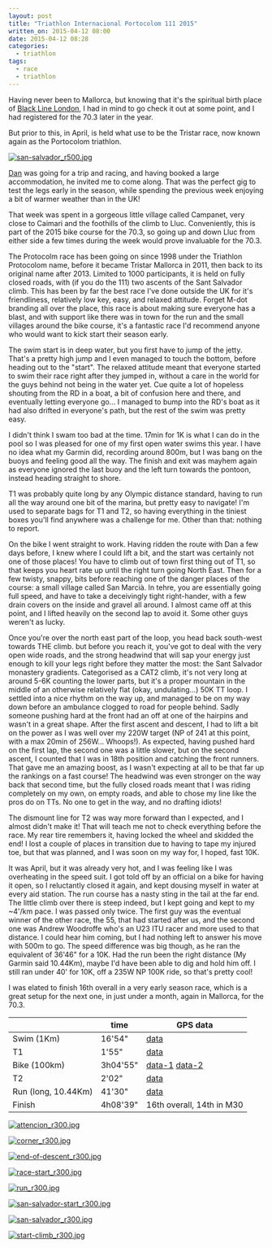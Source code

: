 ```yaml
---
layout: post
title: "Triathlon Internacional Portocolom 111 2015"
written_on: 2015-04-12 08:00
date: 2015-04-12 08:28
categories:
  - triathlon
tags:
  - race
  - triathlon
---
```

Having never been to Mallorca, but knowing that it's the spiritual birth place of [Black Line London][1], I had in mind to go check it out at some point, and I had registered for the 70.3 later in the year.

But prior to this, in April, is held what use to be the Tristar race, now known again as the Portocolom triathlon.

<p class="attachement"><a href="{{ "san-salvador.jpg" | image_path | cdn }}" title="san-salvador_r500.jpg" rel="lightbox[20150412-portocolom]"><img src="{{ "san-salvador_r500.jpg" | image_path | cdn }}" alt="san-salvador_r500.jpg" /></a></p>

<!--more-->

<a href="https://twitter.com/_danielmoll">Dan</a> was going for a trip and racing, and having booked a large accommodation, he invited me to come along.
That was the perfect gig to test the legs early in the season, while spending the previous week enjoying a bit of warmer weather than in the UK!

That week was spent in a gorgeous little village called Campanet, very close to Caimari and the foothills of the climb to Lluc. Conveniently, this is part of the 2015 bike course for the 70.3, so going up and down Lluc from either side a few times during the week would prove invaluable for the 70.3.

The Protocolm race has been going on since 1998 under the Triathlon Protocolom name, before it became Tristar Mallorca in 2011, then back to its original name after 2013. Limited to 1000 participants, it is held on fully closed roads, with (if you do the 111) two ascents of the Sant Salvador climb. This has been by far the best race I've done outside the UK for it's friendliness, relatively low key, easy, and relaxed attitude. Forget M-dot branding all over the place, this race is about making sure everyone has a blast, and with support like there was in town for the run and the small villages around the bike course, it's a fantastic race I'd recommend anyone who would want to kick start their season early.

The swim start is in deep water, but you first have to jump of the jetty. That's a pretty high jump and I even managed to touch the bottom, before heading out to the "start".
The relaxed attitude meant that everyone started to swim their race right after they jumped in, without a care in the world for the guys behind not being in the water yet. Cue quite a lot of hopeless shouting from the RD in a boat, a bit of confusion here and there, and eventually letting everyone go...
I managed to bump into the RD's boat as it had also drifted in everyone's path, but the rest of the swim was pretty easy.

I didn't think I swam too bad at the time. 17min for 1K is what I can do in the pool so I was pleased for one of my first open water swims this year. I have no idea what my Garmin did, recording around 800m, but I was bang on the buoys and feeling good all the way.
The finish and exit was mayhem again as everyone ignored the last buoy and the left turn towards the pontoon, instead heading straight to shore.

T1 was probably quite long by any Olympic distance standard, having to run all the way around one bit of the marina, but pretty easy to navigate! I'm used to separate bags for T1 and T2, so having everything in the tiniest boxes you'll find anywhere was a challenge for me. Other than that: nothing to report.

On the bike I went straight to work. Having ridden the route with Dan a few days before, I knew where I could lift a bit, and the start was certainly not one of those places! You have to climb out of town first thing out of T1, so that keeps you heart rate up until the right turn going North East.
Then for a few twisty, snappy, bits before reaching one of the danger places of the course: a small village called San Marcià. In tehre, you are essentially going full speed, and have to take a deceivingly tight right-hander, with a few drain covers on the inside and gravel all around. I almost came off at this point, and I lifted heavily on the second lap to avoid it. Some other guys weren't as lucky.

Once you're over the north east part of the loop, you head back south-west towards THE climb. but before you reach it, you've got to deal with the very open wide roads, and the strong headwind that will sap your energy just enough to kill your legs right before they matter the most: the Sant Salvador monastery gradients. Categorised as a CAT2 climb, it's not very long at around 5-6K counting the lower parts, but it's a proper mountain in the middle of an otherwise relatively flat (okay, undulating...) 50K TT loop. I settled into a nice rhythm on the way up, and managed to be on my way down before an ambulance clogged to road for people behind.
Sadly someone pushing hard at the front had an off at one of the hairpins and wasn't in a great shape.
After the first ascent and descent, I had to lift a bit on the power as I was well over my 220W target (NP of 241 at this point, with a max 20min of 256W... Whoops!).
As expected, having pushed hard on the first lap, the second one was a little slower, but on the second ascent, I counted that I was in 18th position and catching the front runners.
That gave me an amazing boost, as I wasn't expecting at all to be that far up the rankings on a fast course!
The headwind was even stronger on the way back that second time, but the fully closed roads meant that I was riding completely on my own, on empty roads, and able to chose my line like the pros do on TTs. No one to get in the way, and no drafting idiots!

The dismount line for T2 was way more forward than I expected, and I almost didn't make it! That will teach me not to check everything before the race. My rear tire remembers it, having locked the wheel and skidded the end!
I lost a couple of places in transition due to having to tape my injured toe, but that was planned, and I was soon on my way for, I hoped, fast 10K.

It was April, but it was already very hot, and I was feeling like I was overheating in the speed suit. I got told off by an official on a bike for having it open, so I reluctantly closed it again, and kept dousing myself in water at every aid station.
The run course has a nasty sting in the tail at the far end. The little climb over there is steep indeed, but I kept going and kept to my ~4'/km pace.
I was passed only twice. The first guy was the eventual winner of the other race, the 55, that had started after us, and the second one was Andrew Woodroffe who's an U23 ITU racer and more used to that distance. I could hear him coming, but I had nothing left to answer his move with 500m to go. The speed difference was big though, as he ran the equivalent of 36'46" for a 10K. Had the run been the right distance (My Garmin said 10.44Km), maybe I'd have been able to dig and hold him off. I still ran under 40' for 10K, off a 235W NP 100K ride, so that's pretty cool!

I was elated to finish 16th overall in a very early season race, which is a great setup for the next one, in just under a month, again in Mallorca, for the 70.3.

<div class="table_container">
    <table>
        <thead>
            <tr>
                <th></th>
                <th>time</th>
                <th>GPS data</th>
            </tr>
        </thead>
        <tbody>
            <tr>
                <td>Swim (1Km)</td>
                <td>16'54"</td>
                <td><a title="swim data" href="https://connect.garmin.com/modern/activity/744547067/1">data</a></td>
            </tr>
            <tr>
                <td>T1</td>
                <td>1'55"</td>
                <td><a title="t1 data" href="https://connect.garmin.com/modern/activity/744547067/2">data</a></td>
            </tr>
            <tr>
                <td>Bike (100km)</td>
                <td>3h04'55"</td>
                <td><a title="bike data" href="https://connect.garmin.com/modern/activity/744547067/3">data-1</a> <a title="bike data" href="https://connect.garmin.com/modern/activity/744552544/3">data-2</a></td>
            </tr>
            <tr>
                <td>T2</td>
                <td>2'02"</td>
                <td><a title="t2 data" href="https://connect.garmin.com/modern/activity/744552544/4">data</a></td>
            </tr>
            <tr>
                <td>Run (long, 10.44Km)</td>
                <td>41'30"</td>
                <td><a title="run data" href="https://connect.garmin.com/modern/activity/744552544/5">data</a></td>
            </tr>
            <tr>
                <td>Finish</td>
                <td>4h08'39"</td>
                <td>16th overall, 14th in M30</td>
            </tr>
        </tbody>
    </table>
</div>

<div class="gallery">
    <dl class="gallery-item">
        <dt class="gallery-icon attachement">
            <a href="{{ "attencion.jpg" | image_path | cdn }}" title="attencion_r300.jpg" rel="lightbox[20150412-portocolom]"><img src="{{ "attencion_r300.jpg" | image_path | cdn }}" alt="attencion_r300.jpg" /></a>
        </dt>
    </dl>
    <dl class="gallery-item">
        <dt class="gallery-icon attachement">
            <a href="{{ "corner.jpg" | image_path | cdn }}" title="corner_r300.jpg" rel="lightbox[20150412-portocolom]"><img src="{{ "corner_r300.jpg" | image_path | cdn }}" alt="corner_r300.jpg" /></a>
        </dt>
    </dl>
    <dl class="gallery-item">
        <dt class="gallery-icon attachement">
            <a href="{{ "end-of-descent.jpg" | image_path | cdn }}" title="end-of-descent_r300.jpg" rel="lightbox[20150412-portocolom]"><img src="{{ "end-of-descent_r300.jpg" | image_path | cdn }}" alt="end-of-descent_r300.jpg" /></a>
        </dt>
    </dl>
    <dl class="gallery-item">
        <dt class="gallery-icon attachement">
            <a href="{{ "race-start.jpg" | image_path | cdn }}" title="race-start_r300.jpg" rel="lightbox[20150412-portocolom]"><img src="{{ "race-start_r300.jpg" | image_path | cdn }}" alt="race-start_r300.jpg" /></a>
        </dt>
    </dl>
    <dl class="gallery-item">
        <dt class="gallery-icon attachement">
            <a href="{{ "run.jpg" | image_path | cdn }}" title="run_r300.jpg" rel="lightbox[20150412-portocolom]"><img src="{{ "run_r300.jpg" | image_path | cdn }}" alt="run_r300.jpg" /></a>
        </dt>
    </dl>
    <dl class="gallery-item">
        <dt class="gallery-icon attachement">
            <a href="{{ "san-salvador-start.jpg" | image_path | cdn }}" title="san-salvador-start_r300.jpg" rel="lightbox[20150412-portocolom]"><img src="{{ "san-salvador-start_r300.jpg" | image_path | cdn }}" alt="san-salvador-start_r300.jpg" /></a>
        </dt>
    </dl>
    <dl class="gallery-item">
        <dt class="gallery-icon attachement">
            <a href="{{ "san-salvador.jpg" | image_path | cdn }}" title="san-salvador_r300.jpg" rel="lightbox[20150412-portocolom]"><img src="{{ "san-salvador_r300.jpg" | image_path | cdn }}" alt="san-salvador_r300.jpg" /></a>
        </dt>
    </dl>
    <dl class="gallery-item">
        <dt class="gallery-icon attachement">
            <a href="{{ "start-climb.jpg" | image_path | cdn }}" title="start-climb_r300.jpg" rel="lightbox[20150412-portocolom]"><img src="{{ "start-climb_r300.jpg" | image_path | cdn }}" alt="start-climb_r300.jpg" /></a>
        </dt>
    </dl>
</div>

[1]: http://blackline.london "Blackline London"

